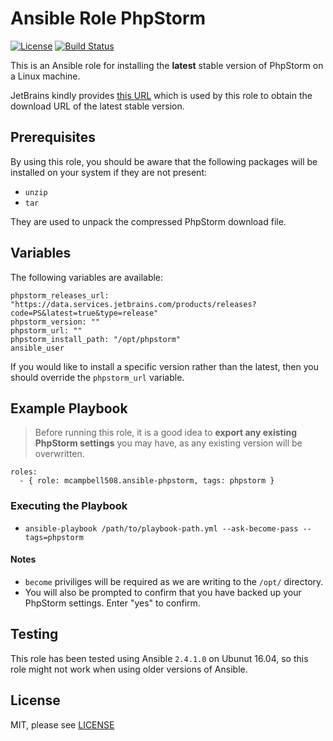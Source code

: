 # Ansible Role PhpStorm

[![License](https://img.shields.io/badge/License-MIT%20License-blue.svg)](https://github.com/mcampbell508/ansible-phpstorm/blob/master/LICENSE)
[![Build Status](https://travis-ci.org/mcampbell508/ansible-phpstorm.svg?branch=master)](https://travis-ci.org/mcampbell508/ansible-phpstorm)

This is an Ansible role for installing the **latest** stable version of PhpStorm on a Linux machine.

JetBrains kindly provides [this URL](https://data.services.jetbrains.com/products/releases?code=PS&latest=true&type=release) which is used by this role to obtain the download URL of the latest stable version.

## Prerequisites
By using this role, you should be aware that the following packages will be installed on your system if they are not present:

- `unzip`
- `tar`

They are used to unpack the compressed PhpStorm download file.

## Variables

The following variables are available:

```
phpstorm_releases_url: "https://data.services.jetbrains.com/products/releases?code=PS&latest=true&type=release"
phpstorm_version: ""
phpstorm_url: ""
phpstorm_install_path: "/opt/phpstorm"
ansible_user
```

If you would like to install a specific version rather than the latest, then you should override the `phpstorm_url` variable.

## Example Playbook

> Before running this role, it is a good idea to **export any existing PhpStorm settings** you may have, as any existing version will be overwritten.

```
roles:
  - { role: mcampbell508.ansible-phpstorm, tags: phpstorm }
```

### Executing the Playbook

- `ansible-playbook /path/to/playbook-path.yml --ask-become-pass --tags=phpstorm`


#### Notes


- `become` priviliges will be required as we are writing to the `/opt/` directory.
- You will also be prompted to confirm that you have backed up your PhpStorm settings. Enter "yes" to confirm.

## Testing
This role has been tested using Ansible `2.4.1.0` on Ubunut 16.04, so this role might not work when using older versions of Ansible.

## License
MIT, please see [LICENSE](./LICENSE)
